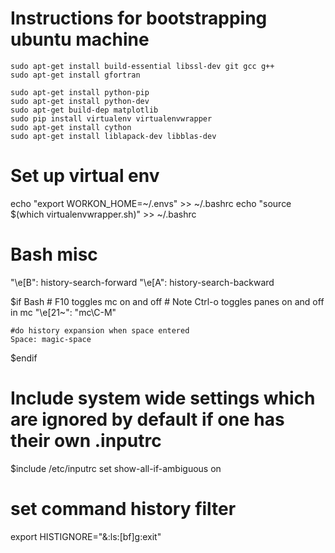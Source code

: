 # Instructions for bootstrapping ubuntu machine

```
sudo apt-get install build-essential libssl-dev git gcc g++ 
sudo apt-get install gfortran
```

```
sudo apt-get install python-pip
sudo apt-get install python-dev
sudo apt-get build-dep matplotlib
sudo pip install virtualenv virtualenvwrapper
sudo apt-get install cython
sudo apt-get install liblapack-dev libblas-dev
```

# Set up virtual env

  echo "export WORKON_HOME=~/.envs" >> ~/.bashrc
  echo "source $(which virtualenvwrapper.sh)" >> ~/.bashrc


# Bash misc


  "\e[B": history-search-forward
  "\e[A": history-search-backward
   
  $if Bash
    # F10 toggles mc on and off
    # Note Ctrl-o toggles panes on and off in mc
    "\e[21~": "mc\C-M"
   
    #do history expansion when space entered
    Space: magic-space
  $endif

  # Include system wide settings which are ignored by default if one has their own .inputrc

  $include /etc/inputrc
  set show-all-if-ambiguous on

  # set command history filter
  export HISTIGNORE="&:ls:[bf]g:exit"
